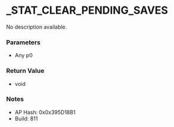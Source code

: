 # _STAT_CLEAR_PENDING_SAVES

No description available.

### Parameters
* Any p0

### Return Value
* void

### Notes
* AP Hash: 0x0x395D18B1
* Build: 811

